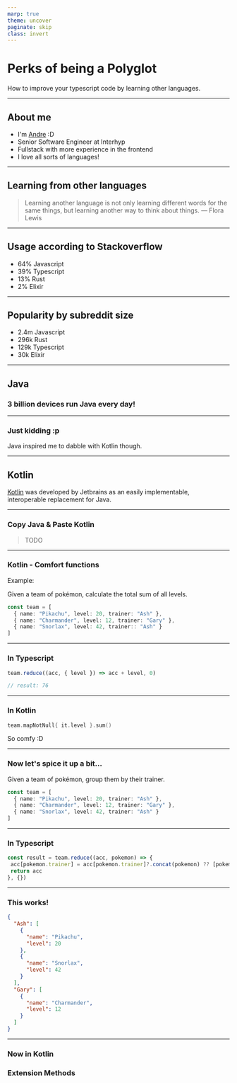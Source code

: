 ```yaml
---
marp: true
theme: uncover
paginate: skip
class: invert
---
```


# Perks of being a Polyglot

How to improve your typescript code by learning other languages.

---

## About me

- I'm [Andre](https://www.linkedin.com/in/andre-wru/) :D
- Senior Software Engineer at Interhyp
- Fullstack with more experience in the frontend
- I love all sorts of languages!

---

## Learning from other languages

> Learning another language is not only learning different words for the same things, but learning another way to think about things.
> &mdash; Flora Lewis

---

## Usage according to Stackoverflow

- 64% Javascript
- 39% Typescript
- 13% Rust
- 2% Elixir

---

## Popularity by subreddit size

- 2.4m Javascript
- 296k Rust
- 129k Typescript
- 30k Elixir

---

## Java

### 3 billion devices run Java every day!

---

### Just kidding :p

Java inspired me to dabble with Kotlin though.

---

## Kotlin

[Kotlin](https://kotlinlang.org/) was developed by Jetbrains as an easily implementable, interoperable replacement for Java.

---

### Copy Java & Paste Kotlin

> TODO

---

### Kotlin - Comfort functions

Example:

Given a team of pokémon, calculate the total sum of all levels.

```typescript
const team = [
  { name: "Pikachu", level: 20, trainer: "Ash" },
  { name: "Charmander", level: 12, trainer: "Gary" },
  { name: "Snorlax", level: 42, trainer:: "Ash" }
]
 ```

 ---

### In Typescript

 ```typescript
team.reduce((acc, { level }) => acc + level, 0)

// result: 76
 ```

---

### In Kotlin

```kotlin
team.mapNotNull{ it.level }.sum()
```

So comfy :D

---

### Now let's spice it up a bit...

Given a team of pokémon, group them by their trainer.

```typescript
const team = [
  { name: "Pikachu", level: 20, trainer: "Ash" },
  { name: "Charmander", level: 12, trainer: "Gary" },
  { name: "Snorlax", level: 42, trainer: "Ash" }
]
 ```

 ---

### In Typescript

 ```typescript
const result = team.reduce((acc, pokemon) => {
  acc[pokemon.trainer] = acc[pokemon.trainer]?.concat(pokemon) ?? [pokemon];
  return acc
}, {})

 ```

---

### This works!

```json
{
  "Ash": [
    {
      "name": "Pikachu",
      "level": 20
    },
    {
      "name": "Snorlax",
      "level": 42
    }
  ],
  "Gary": [
    {
      "name": "Charmander",
      "level": 12
    }
  ]
} 
```

---

### Now in Kotlin


### Extension Methods
